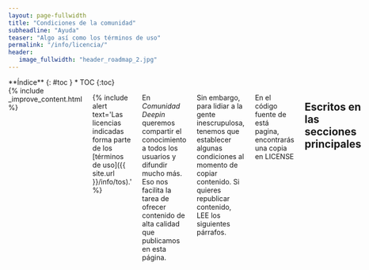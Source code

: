 ```yaml
---
layout: page-fullwidth
title: "Condiciones de la comunidad"
subheadline: "Ayuda"
teaser: "Algo así como los términos de uso"
permalink: "/info/licencia/"
header:
   image_fullwidth: "header_roadmap_2.jpg"
---
```

<div class="row">
<div class="medium-4 medium-push-8 columns" markdown="1">
<div class="panel radius" markdown="1">
**Índice**
{: #toc }
*  TOC
{:toc}
</div>
</div><!-- /.medium-4.columns -->

<div class="medium-8 medium-pull-4 columns" markdown="1">
{% include _improve_content.html %}

{% include alert text='Las licencias indicadas forma parte de los [términos de uso]({{ site.url }}/info/tos).' %}

En *Comunidad Deepin* queremos compartir el conocimiento a todos los usuarios y difundir mucho más. Eso nos facilita la tarea de ofrecer contenido de alta calidad que publicamos en esta página.

Sin embargo, para lidiar a la gente inescrupulosa, tenemos que establecer algunas condiciones al momento de copiar contenido. Si quieres republicar contenido, LEE los siguientes párrafos.

En el código fuente de está pagina, encontrarás una copia en LICENSE

## Escritos en las secciones principales

Aplican: Manuales, páginas especiales, publicaciones del sitio elaborados por el equipo.

Los materiales escritos están dualmente licenciado bajo Creative Commons Attribution-NonCommercial-ShareAlike 4.0 International License y GNU Free Documentation License versión 1.3. Para efectos prácticos, "CC-BY-NC-SA 4.0 and GFDL 1.3 dual licensing". Puedes copiar y distribuir si prestas atención:

* Puedes usar la primera licencia. Solo te obligamos a atribuirnos como Comunidad Deepin, enlaces al sitio web y adjuntes la licencia como Creative Commons Attribution-NonCommercial-ShareAlike 4.0 International License. Dicha licencia es irrevocable y aplica a trabajos derivados (copyleft).

* En caso que quieras distribuir en editoriales y anuncios comerciales, ya que la primera licencia lo prohíbe, usa la segunda licencia, GFDL. La licencia sigue siendo copyleft incluso si se distribuye en masa y está pensado en editoriales y wikis.

* La información legal de las licencias lo encontrarás en los archivos by-nc-sa-4.md y fdl-1.3.md del código fuente en Github.

* Casos especiales: Si el autor quiere, al final del artículo puede indicar que está bajo Creative Commons Attribution-ShareAlike 4.0 International License, que permite su uso comercial (ya que quita lo "NonCommercial"). Encontrarás información legal en by-sa-4.md y al enlazar el sitio web.

### ¿Y lo demás?

Para otros materiales que no cubre las licencias de arriba:

* Todos los derechos reservados al/la creador(a) del/los contenido(s), vídeo(s), imágen(es), captura(s) de pantalla, marca(s) registrada(s), entre otros.

* Casos especiales: Si el autor quiere, al final del artículo puede indicar que está bajo Creative Commons Attribution-ShareAlike 4.0 International License, que permite su uso comercial. Al igual que en los escritos, la licencia es enlazada en la página web de la correspondiente licencia.

* Algunas imágenes de apoyo son de [unplash](http://unsplash.com/) y [pixabay](http://pixabay.com), cuyo uso es gratuito sin regalías. El software de Deepin está bajo [GPLv3 o superior](https://github.com/linuxdeepin/deepin-desktop-base), no aplican fondos de pantalla.

* El código fuente original de la página web es de Feeling Responsive, un tema de Jekyll bajo licencia MIT.

<small markdown="1">[Ir al índice](#toc)</small>
{: .text-right }

</div><!-- /.medium-8.columns -->
</div><!-- /.row -->
